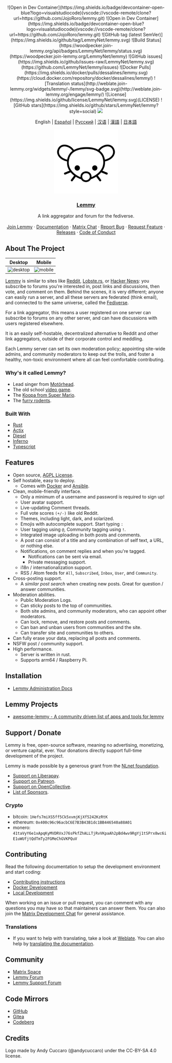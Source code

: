 <div align="center">
<p align="center">
  ![Open in Dev Container](https://img.shields.io/badge/devcontainer-open-blue?logo=visualstudiocode)(vscode://vscode-remote/clone?url=https://github.com/JojoRoro/lemmy.git)
  ![Open in Dev Container](https://img.shields.io/badge/devcontainer-open-blue?logo=visualstudiocode)(vscode://vscode-remote/clone?url=https://github.com/JojoRoro/lemmy.git)
  ![GitHub tag (latest SemVer)](https://img.shields.io/github/tag/LemmyNet/lemmy.svg)
  ![Build Status](https://woodpecker.join-lemmy.org/api/badges/LemmyNet/lemmy/status.svg)(https://woodpecker.join-lemmy.org/LemmyNet/lemmy)
  ![GitHub issues](https://img.shields.io/github/issues-raw/LemmyNet/lemmy.svg)(https://github.com/LemmyNet/lemmy/issues)
  ![Docker Pulls](https://img.shields.io/docker/pulls/dessalines/lemmy.svg)(https://cloud.docker.com/repository/docker/dessalines/lemmy/)
  ![Translation status](http://weblate.join-lemmy.org/widgets/lemmy/-/lemmy/svg-badge.svg)(http://weblate.join-lemmy.org/engage/lemmy/)
  ![License](https://img.shields.io/github/license/LemmyNet/lemmy.svg)(LICENSE)
  ![GitHub stars](https://img.shields.io/github/stars/LemmyNet/lemmy?style=social)
  <a href="https://endsoftwarepatents.org/innovating-without-patents"><img style="height: 20px;" src="https://static.fsf.org/nosvn/esp/logos/patent-free.svg"></a>
</p>

</div>

<p align="center">
  <span>English</span> |
  <a href="readmes/README.es.md">Español</a> |
  <a href="readmes/README.ru.md">Русский</a> |
  <a href="readmes/README.zh.hans.md">汉语</a> |
  <a href="readmes/README.zh.hant.md">漢語</a> |
  <a href="readmes/README.ja.md">日本語</a>
</p>

<p align="center">
  <a href="https://join-lemmy.org/" rel="noopener">
 <img width=200px height=200px src="https://raw.githubusercontent.com/LemmyNet/lemmy-ui/main/src/assets/icons/favicon.svg"></a>

 <h3 align="center"><a href="https://join-lemmy.org">Lemmy</a></h3>
  <p align="center">
    A link aggregator and forum for the fediverse.
    <br />
    <br />
    <a href="https://join-lemmy.org">Join Lemmy</a>
    ·
    <a href="https://join-lemmy.org/docs/index.html">Documentation</a>
    ·
    <a href="https://matrix.to/#/#lemmy-space:matrix.org">Matrix Chat</a>
    ·
    <a href="https://github.com/LemmyNet/lemmy/issues">Report Bug</a>
    ·
    <a href="https://github.com/LemmyNet/lemmy/issues">Request Feature</a>
    ·
    <a href="https://github.com/LemmyNet/lemmy/blob/main/RELEASES.md">Releases</a>
    ·
    <a href="https://join-lemmy.org/docs/code_of_conduct.html">Code of Conduct</a>
  </p>
</p>

## About The Project

| Desktop                                                                                                         | Mobile                                                                                                      |
| --------------------------------------------------------------------------------------------------------------- | ----------------------------------------------------------------------------------------------------------- |
| ![desktop](https://raw.githubusercontent.com/LemmyNet/joinlemmy-site/main/src/assets/images/main_screen_2.webp) | ![mobile](https://raw.githubusercontent.com/LemmyNet/joinlemmy-site/main/src/assets/images/mobile_pic.webp) |

[Lemmy](https://github.com/LemmyNet/lemmy) is similar to sites like [Reddit](https://reddit.com), [Lobste.rs](https://lobste.rs), or [Hacker News](https://news.ycombinator.com/): you subscribe to forums you're interested in, post links and discussions, then vote, and comment on them. Behind the scenes, it is very different; anyone can easily run a server, and all these servers are federated (think email), and connected to the same universe, called the [Fediverse](https://en.wikipedia.org/wiki/Fediverse).

For a link aggregator, this means a user registered on one server can subscribe to forums on any other server, and can have discussions with users registered elsewhere.

It is an easily self-hostable, decentralized alternative to Reddit and other link aggregators, outside of their corporate control and meddling.

Each Lemmy server can set its own moderation policy; appointing site-wide admins, and community moderators to keep out the trolls, and foster a healthy, non-toxic environment where all can feel comfortable contributing.

### Why's it called Lemmy?

- Lead singer from [Motörhead](https://invidio.us/watch?v=3mbvWn1EY6g).
- The old school [video game](<https://en.wikipedia.org/wiki/Lemmings_(video_game)>).
- The [Koopa from Super Mario](https://www.mariowiki.com/Lemmy_Koopa).
- The [furry rodents](http://sunchild.fpwc.org/lemming-the-little-giant-of-the-north/).

### Built With

- [Rust](https://www.rust-lang.org)
- [Actix](https://actix.rs/)
- [Diesel](http://diesel.rs/)
- [Inferno](https://infernojs.org)
- [Typescript](https://www.typescriptlang.org/)

## Features

- Open source, [AGPL License](/LICENSE).
- Self hostable, easy to deploy.
  - Comes with [Docker](https://join-lemmy.org/docs/administration/install_docker.html) and [Ansible](https://join-lemmy.org/docs/administration/install_ansible.html).
- Clean, mobile-friendly interface.
  - Only a minimum of a username and password is required to sign up!
  - User avatar support.
  - Live-updating Comment threads.
  - Full vote scores `(+/-)` like old Reddit.
  - Themes, including light, dark, and solarized.
  - Emojis with autocomplete support. Start typing `:`
  - User tagging using `@`, Community tagging using `!`.
  - Integrated image uploading in both posts and comments.
  - A post can consist of a title and any combination of self text, a URL, or nothing else.
  - Notifications, on comment replies and when you're tagged. 
    - Notifications can be sent via email.
    - Private messaging support.
  - i18n / internationalization support.
  - RSS / Atom feeds for `All`, `Subscribed`, `Inbox`, `User`, and `Community`.
- Cross-posting support.
  - A _similar post search_ when creating new posts. Great for question / answer communities.
- Moderation abilities.
  - Public Moderation Logs.
  - Can sticky posts to the top of communities.
  - Both site admins, and community moderators, who can appoint other moderators.
  - Can lock, remove, and restore posts and comments.
  - Can ban and unban users from communities and the site.
  - Can transfer site and communities to others.
- Can fully erase your data, replacing all posts and comments.
- NSFW post / community support.
- High performance.
  - Server is written in rust.
  - Supports arm64 / Raspberry Pi.

## Installation

- [Lemmy Administration Docs](https://join-lemmy.org/docs/administration/administration.html)

## Lemmy Projects

- [awesome-lemmy - A community driven list of apps and tools for lemmy](https://github.com/dbeley/awesome-lemmy)

## Support / Donate

Lemmy is free, open-source software, meaning no advertising, monetizing, or venture capital, ever. Your donations directly support full-time development of the project.

Lemmy is made possible by a generous grant from the [NLnet foundation](https://nlnet.nl/).

- [Support on Liberapay](https://liberapay.com/Lemmy).
- [Support on Patreon](https://www.patreon.com/dessalines).
- [Support on OpenCollective](https://opencollective.com/lemmy).
- [List of Sponsors](https://join-lemmy.org/donate).

### Crypto

- bitcoin: `1Hefs7miXS5ff5Ck5xvmjKjXf5242KzRtK`
- ethereum: `0x400c96c96acbC6E7B3B43B1dc1BB446540a88A01`
- monero: `41taVyY6e1xApqKyMVDRVxJ76sPkfZhALLTjRvVKpaAh2pBd4wv9RgYj1tSPrx8wc6iE1uWUfjtQdTmTy2FGMeChGVKPQuV`

## Contributing

Read the following documentation to setup the development environment and start coding:

- [Contributing instructions](https://join-lemmy.org/docs/contributors/01-overview.html)
- [Docker Development](https://join-lemmy.org/docs/contributors/03-docker-development.html)
- [Local Development](https://join-lemmy.org/docs/contributors/02-local-development.html)

When working on an issue or pull request, you can comment with any questions you may have so that maintainers can answer them. You can also join the [Matrix Development Chat](https://matrix.to/#/#lemmydev:matrix.org) for general assistance.

### Translations

- If you want to help with translating, take a look at [Weblate](https://weblate.join-lemmy.org/projects/lemmy/). You can also help by [translating the documentation](https://github.com/LemmyNet/lemmy-docs#adding-a-new-language).

## Community

- [Matrix Space](https://matrix.to/#/#lemmy-space:matrix.org)
- [Lemmy Forum](https://lemmy.ml/c/lemmy)
- [Lemmy Support Forum](https://lemmy.ml/c/lemmy_support)

## Code Mirrors

- [GitHub](https://github.com/LemmyNet/lemmy)
- [Gitea](https://git.join-lemmy.org/LemmyNet/lemmy)
- [Codeberg](https://codeberg.org/LemmyNet/lemmy)

## Credits

Logo made by Andy Cuccaro (@andycuccaro) under the CC-BY-SA 4.0 license.
